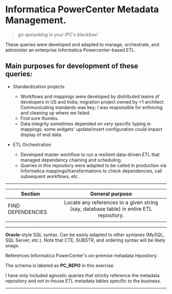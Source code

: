 # Informatica PowerCenter Metadata Management.
> _go spelunking in your IPC's blackbox!_

These queries were developed and adapted to manage, orchestrate, and administer an enterprise Informatica Powercenter-based ETL.

## Main purposes for development of these queries:
* Standardization projects
  * Workflows and mappings were developed by distributed teams of developers in US and India; migration project owned by >1 architect. Communicating standards was key; I was responsible for enforcing and cleaning up where we failed. 
  * Find sore thumbs.
  * Data integrity sometimes depended on very specific typing in mappings; some widgets' update/insert configuration could impact display of end data.

* ETL Orchestration
  * Developed master workflow to run a resilient data-driven ETL that managed dependency chaining and scheduling.
  * Queries in this repository were adapted to be called in production via Informatica mappings/transformations to check dependencies, call subsequent workflows, etc.

*******
| Section       | General purpose      |
| ------------- |:-------------:|
| FIND DEPENDENCIES | Locate any references to a given string (say, database table) in entire ETL repository. |
| | |

*******
**Oracle**-style SQL syntax. Can be easily adapted to other syntaxes (MySQL, SQL Server, etc.). Note that CTE, SUBSTR, and ordering syntax will be likely snags.

References Informatica PowerCenter's on-premise metadata repository.

The schema is labeled as **PC_REPO** in this exercise.

I have only included agnostic queries that strictly reference the metadata repository and not in-house ETL metadata tables specific to the business.

*******

 
